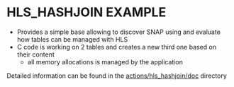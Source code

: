 # HLS_HASHJOIN EXAMPLE

* Provides a simple base allowing to discover SNAP using and evaluate how tables can be managed with HLS
* C code is working on 2 tables and creates a new third one based on their content
  * all memory allocations is managed by the application

Detailed information can be found in the [actions/hls_hashjoin/doc](./doc) directory
